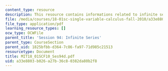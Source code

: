 ```yaml
---
content_type: resource
description: This resource contains informations related to infinite series.
file: /media/courses/18-01sc-single-variable-calculus-fall-2010/a33e8803b026a27b36c80382da80b2f8_MIT18_01SCF10_Ses94d.pdf
file_type: application/pdf
learning_resource_types: []
ocw_type: OCWFile
parent_title: 'Session 94: Infinite Series'
parent_type: CourseSection
parent_uid: 1825bfbb-d364-7c86-fa97-71d985c21513
resourcetype: Document
title: MIT18_01SCF10_Ses94d.pdf
uid: a33e8803-b026-a27b-36c8-0382da80b2f8
---
```

